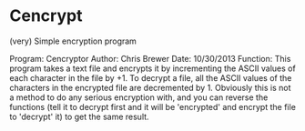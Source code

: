 Cencrypt
========

(very) Simple encryption program

Program:  Cencryptor
Author:   Chris Brewer
Date:     10/30/2013
Function: This program takes a text file and encrypts it by incrementing the
           ASCII values of each character in the file by +1.  To decrypt a file,
           all the ASCII values of the characters in the encrypted file are
           decremented by 1.
           Obviously this is not a method to do any serious encryption with, and you can
           reverse the functions (tell it to decrypt first and it will be 'encrypted' and
           encrypt the file to 'decrypt' it) to get the same result.
